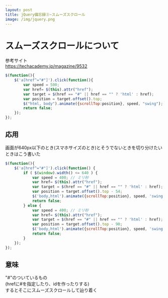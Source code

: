 ```yaml
---
layout: post
title: jQuery備忘録③~スムーズスクロール
image: /img/jquery.png
---
```


# スムーズスクロールについて

参考サイト   
https://techacademy.jp/magazine/9532   

```javascript
$(function(){
    $('a[href^="#"]').click(function(){
        var speed = 500;
        var href= $(this).attr("href");
        var target = $(href == "#" || href == "" ? 'html' : href);
        var position = target.offset().top;
        $("html, body").animate({scrollTop:position}, speed, "swing");
        return false;
    });
});
```


## 応用   
画面が640px以下のとき(スマホサイズのとき)とそうでないときを切り分けたいときはこう書いた   
```javascript
$(function(){
    $('a[href^="#"]').click(function() {
        if ( $(window).width() <= 640 ) {
            var speed = 400; // ミリ秒
            var href= $(this).attr("href");
            var target = $(href == "#" || href == "" ? 'html' : href);
            var position = target.offset().top - 54;
            $('body,html').animate({scrollTop:position}, speed, 'swing');
            return false;
        } else {
            var speed = 400; // ミリ秒
            var href= $(this).attr("href");
            var target = $(href == "#" || href == "" ? 'html' : href);
            var position = target.offset().top - 90;
            $('body,html').animate({scrollTop:position}, speed, 'swing');
            return false;
        }
    });
});
```
## 意味   
"#"のついているもの   
(hrefに#を指定したり、idを作ったりする)   
するとそこにスムーズスクロールして辿り着く   
